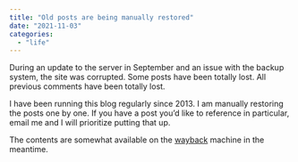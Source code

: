 ```yaml
---
title: "Old posts are being manually restored"
date: "2021-11-03"
categories: 
  - "life"
---
```


During an update to the server in September and an issue with the backup system, the site was corrupted. Some posts have been totally lost. All previous comments have been totally lost.

I have been running this blog regularly since 2013. I am manually restoring the posts one by one. If you have a post you’d like to reference in particular, email me and I will prioritize putting that up.

The contents are somewhat available on the [wayback](https://web.archive.org/web/*/http://rin.io/*) machine in the meantime.
